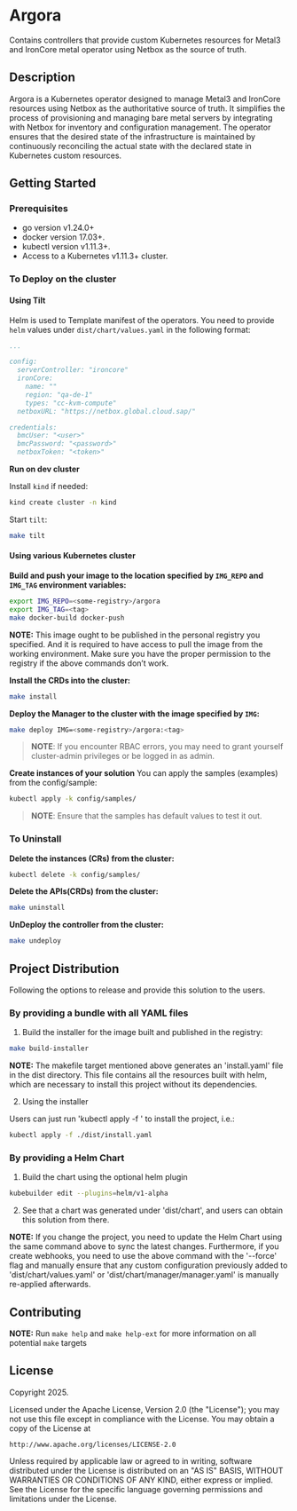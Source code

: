 <!--
SPDX-FileCopyrightText: 2025 SAP SE

SPDX-License-Identifier: Apache-2.0
-->

# Argora
Contains controllers that provide custom Kubernetes resources for Metal3 and IronCore metal operator using Netbox as the source of truth.

## Description

Argora is a Kubernetes operator designed to manage Metal3 and IronCore resources using Netbox as the authoritative source of truth. It simplifies the process of provisioning and managing bare metal servers by integrating with Netbox for inventory and configuration management. The operator ensures that the desired state of the infrastructure is maintained by continuously reconciling the actual state with the declared state in Kubernetes custom resources.

## Getting Started

### Prerequisites
- go version v1.24.0+
- docker version 17.03+.
- kubectl version v1.11.3+.
- Access to a Kubernetes v1.11.3+ cluster.

### To Deploy on the cluster

#### Using Tilt

Helm is used to Template manifest of the operators. You need to provide `helm` values under `dist/chart/values.yaml` in the following format:

```yaml
...

config:
  serverController: "ironcore"
  ironCore:
    name: ""
    region: "qa-de-1"
    types: "cc-kvm-compute"
  netboxURL: "https://netbox.global.cloud.sap/"

credentials:
  bmcUser: "<user>"
  bmcPassword: "<password>"
  netboxToken: "<token>"
```

**Run on dev cluster**

Install `kind` if needed:

```bash
kind create cluster -n kind
```

Start `tilt`:

```bash
make tilt
```

#### Using various Kubernetes cluster

**Build and push your image to the location specified by `IMG_REPO` and `IMG_TAG` environment variables:**

```sh
export IMG_REPO=<some-registry>/argora
export IMG_TAG=<tag>
make docker-build docker-push
```

**NOTE:** This image ought to be published in the personal registry you specified.
And it is required to have access to pull the image from the working environment.
Make sure you have the proper permission to the registry if the above commands don’t work.

**Install the CRDs into the cluster:**

```sh
make install
```

**Deploy the Manager to the cluster with the image specified by `IMG`:**

```sh
make deploy IMG=<some-registry>/argora:<tag>
```

> **NOTE**: If you encounter RBAC errors, you may need to grant yourself cluster-admin
privileges or be logged in as admin.

**Create instances of your solution**
You can apply the samples (examples) from the config/sample:

```sh
kubectl apply -k config/samples/
```

>**NOTE**: Ensure that the samples has default values to test it out.

### To Uninstall
**Delete the instances (CRs) from the cluster:**

```sh
kubectl delete -k config/samples/
```

**Delete the APIs(CRDs) from the cluster:**

```sh
make uninstall
```

**UnDeploy the controller from the cluster:**

```sh
make undeploy
```

## Project Distribution

Following the options to release and provide this solution to the users.

### By providing a bundle with all YAML files

1. Build the installer for the image built and published in the registry:

```sh
make build-installer
```

**NOTE:** The makefile target mentioned above generates an 'install.yaml'
file in the dist directory. This file contains all the resources built
with helm, which are necessary to install this project without its
dependencies.

2. Using the installer

Users can just run 'kubectl apply -f <URL for YAML BUNDLE>' to install
the project, i.e.:

```sh
kubectl apply -f ./dist/install.yaml
```

### By providing a Helm Chart

1. Build the chart using the optional helm plugin

```sh
kubebuilder edit --plugins=helm/v1-alpha
```

2. See that a chart was generated under 'dist/chart', and users
can obtain this solution from there.

**NOTE:** If you change the project, you need to update the Helm Chart
using the same command above to sync the latest changes. Furthermore,
if you create webhooks, you need to use the above command with
the '--force' flag and manually ensure that any custom configuration
previously added to 'dist/chart/values.yaml' or 'dist/chart/manager/manager.yaml'
is manually re-applied afterwards.

## Contributing

**NOTE:** Run `make help` and `make help-ext` for more information on all potential `make` targets

## License

Copyright 2025.

Licensed under the Apache License, Version 2.0 (the "License");
you may not use this file except in compliance with the License.
You may obtain a copy of the License at

    http://www.apache.org/licenses/LICENSE-2.0

Unless required by applicable law or agreed to in writing, software
distributed under the License is distributed on an "AS IS" BASIS,
WITHOUT WARRANTIES OR CONDITIONS OF ANY KIND, either express or implied.
See the License for the specific language governing permissions and
limitations under the License.

